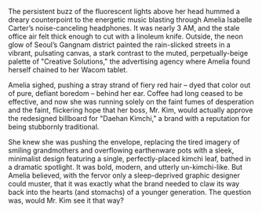 The persistent buzz of the fluorescent lights above her head hummed a dreary counterpoint to the energetic music blasting through Amelia Isabelle Carter’s noise-canceling headphones. It was nearly 3 AM, and the stale office air felt thick enough to cut with a linoleum knife. Outside, the neon glow of Seoul’s Gangnam district painted the rain-slicked streets in a vibrant, pulsating canvas, a stark contrast to the muted, perpetually-beige palette of "Creative Solutions," the advertising agency where Amelia found herself chained to her Wacom tablet.

Amelia sighed, pushing a stray strand of fiery red hair – dyed that color out of pure, defiant boredom – behind her ear. Coffee had long ceased to be effective, and now she was running solely on the faint fumes of desperation and the faint, flickering hope that her boss, Mr. Kim, would actually approve the redesigned billboard for "Daehan Kimchi," a brand with a reputation for being stubbornly traditional.

She knew she was pushing the envelope, replacing the tired imagery of smiling grandmothers and overflowing earthenware pots with a sleek, minimalist design featuring a single, perfectly-placed kimchi leaf, bathed in a dramatic spotlight. It was bold, modern, and utterly un-kimchi-like. But Amelia believed, with the fervor only a sleep-deprived graphic designer could muster, that it was exactly what the brand needed to claw its way back into the hearts (and stomachs) of a younger generation. The question was, would Mr. Kim see it that way?
